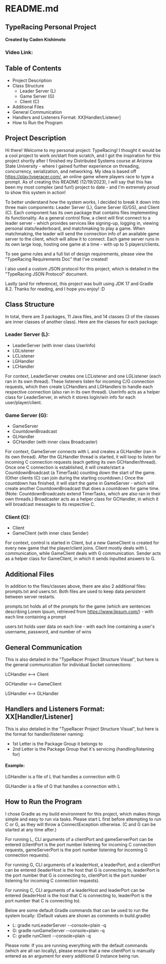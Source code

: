 # README.md
## TypeRacing Personal Project

#### Created by Caden Kishimoto

### Video Link: 

## Table of Contents
- Project Description
- Class Structure
  - Leader Server (L)
  - Game Server (G)
  - Client (C)
- Additional Files
- General Communication
- Handlers and Listeners Format: XX[Handler/Listener]
- How to Run the Program

## Project Description
Hi there! Welcome to my personal project: TypeRacing! I thought it would be a cool project to work on/start from scratch, 
and I got the inspiration for this project shortly after I finished my Distributed Systems course at Arizona State 
University - where I gained further experience on threading, concurrency, serialization, and networking. My idea is 
based off https://play.typeracer.com/, an online game where players race to type a prompt. As of creating this README 
(12/19/2023), I will say that this has been my most complex (and fun!) project to date - and I'm extremely proud to 
show this system in action!

To better understand how the system works, I decided to break it down into three main components: Leader Server (L), 
Game Server (G/GS), and Client (C). Each component has its own package that contains files implementing its functionality. 
As a general control flow, a client will first connect to a leader server - which provides services like signing-up, 
logging in, viewing personal stats/leaderboard, and matchmaking to play a game. When matchmaking, the leader will send 
the connection info of an available game server to the client, which will allow it to connect. Each game server runs in 
its own large loop, hosting one game at a time - with up to 5 players/clients. 

To see game rules and a full list of design requirements, please view the "TypeRacing Requirements Doc" that I've created!

I also used a custom JSON protocol for this project, which is detailed in the "TypeRacing JSON Protocol" document.

Lastly (and for reference), this project was built using JDK 17 and Gradle 8.2. Thanks for reading, and I hope you enjoy! :D

## Class Structure
In total, there are 3 packages, 11 Java files, and 14 classes (3 of the classes are inner classes of another class).
Here are the classes for each package:

### Leader Server (L):
- LeaderServer (with inner class UserInfo)
- LGListener
- LCListener
- LGHandler
- LCHandler

For context, LeaderServer creates one LCListener and one LGListener (each ran in its own thread). These listeners listen 
for incoming C/G connection requests, which then create LCHandlers and LGHandlers to handle each respective connection 
(also ran in its own thread). UserInfo acts as a helper class for LeaderServer, in which it stores login/win info for 
each user/player/client.


### Game Server (G):
- GameServer
- CountdownBroadcast
- GLHandler
- GCHandler (with inner class Broadcaster)

For context, GameServer connects with L and creates a GLHandler (ran in its own thread). After the GLHandler thread is 
started, it will loop to listen for incoming C connection requests (each getting its own GCHandler/thread). Once one 
C connection is established, it will create/start a CountdownBroadcast (a TimerTask) counting down the start of the game.
(Other clients (C) can join during the starting countdown.) Once the countdown has finished, it will start the game in 
GameServer - which will create another CountdownBroadcast that does a countdown for game time. (Note: CountdownBroadcasts 
extend TimerTasks, which are also ran in their own threads.) Broadcaster acts as a helper class for GCHandler, in which 
it will broadcast messages to its respective C.

### Client (C):
- Client
- GameClient (with inner class Sender)

For context, control is started in Client, but a new GameClient is created for every new game that the player/client 
joins. Client mostly deals with L communication, while GameClient deals with G communication. Sender acts as a helper 
class for GameClient, in which it sends inputted answers to G.

## Additional Files
In addition to the files/classes above, there are also 2 additional files: prompts.txt and users.txt. Both files are 
used to keep data persistent between server restarts.

prompts.txt holds all of the prompts for the game (which are sentences describing Lorem Ipsum, retrieved from 
https://www.lipsum.com/) - with each line containing a prompt

users.txt holds user data on each line - with each line containing a user's username, password, and number of wins

## General Communication
This is also detailed in the "TypeRacer Project Structure Visual", but here is the general communication for individual 
Socket connections:

LCHandler <--> Client

GCHandler <--> GameClient

LGHandler <--> GLHandler

## Handlers and Listeners Format: XX[Handler/Listener]
This is also detailed in the "TypeRacer Project Structure Visual", but here is the format for handler/listener naming:

- 1st Letter is the Package Group it belongs to
- 2nd Letter is the Package Group that it's servicing (handling/listening for)

#### Example:
LGHandler is a file of L that handles a connection with G

GLHandler is a file of G that handles a connection with L

## How to Run the Program
I chose Gradle as my build environment for this project, which makes things simple and easy to run via tasks. Please 
start L first before attempting to run C or G, as they will throw a ConnectException otherwise. (C and G can be started 
at any time after.)

For running L, CLI arguments of a clientPort and gameServerPort can be entered (clientPort is the port number listening 
for incoming C connection requests, gameServerPort is the port number listening for incoming G connection requests).

For running G, CLI arguments of a leaderHost, a leaderPort, and a clientPort can be entered (leaderHost is the host that 
G is connecting to, leaderPort is the port number that G is connecting to, clientPort is the port number listening for 
incoming C connection requests).

For running C, CLI arguments of a leaderHost and leaderPort can be entered (leaderHost is the host that C is connecting 
to, leaderPort is the port number that C is connecting to).

Below are some default Gradle commands that can be used to run the system locally: (Default values are shown as comments in build.gradle)

- L: gradle runLeaderServer --console=plain -q
- G: gradle runGameServer --console=plain -q
- C: gradle runClient --console=plain -q

Please note: If you are running everything with the default commands (which are all ran locally), please ensure that 
a new clientPort is manually entered as an argument for every additional G instance being run.
